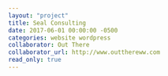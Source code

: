```yaml
---
layout: "project"
title: Seal Consulting
date: 2017-06-01 00:00:00 -0500
categories: website wordpress
collaborator: Out There
collaborator_url: http://www.outthereww.com
read_only: true
---
```


